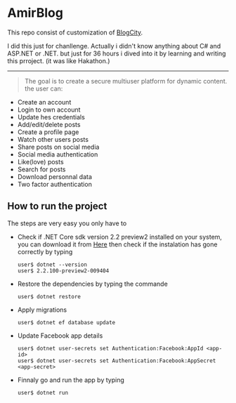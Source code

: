 # AmirBlog

This repo consist of customization of [BlogCity](https://github.com/Amine-Smahi/BlogCity).

I did this just for chanllenge. Actually i didn't know anything about C# and ASP.NET or .NET. but just for 36 hours i dived into it by learning and writing this prroject. (it was like Hakathon.)


---

> The goal is to create a secure multiuser platform for dynamic content. the user can:

- Create an account
- Login to own account
- Update hes credentials
- Add/edit/delete posts
- Create a profile page
- Watch other users posts
- Share posts on social media
- Social media authentication
- Like(love) posts
- Search for posts
- Download personnal data
- Two factor authentication

## How to run the project
The steps are very easy you only have to
* Check if .NET Core sdk version 2.2 preview2 installed on your system, you can download it from [Here](https://www.microsoft.com/net/download/dotnet-core/2.2) then check if the instalation has gone correctly by typing
      
      user$ dotnet --version
      user$ 2.2.100-preview2-009404
* Restore the dependencies by typing the commande
  
      user$ dotnet restore
* Apply migrations

      user$ dotnet ef database update
* Update Facebook app details

      user$ dotnet user-secrets set Authentication:Facebook:AppId <app-id>
      user$ dotnet user-secrets set Authentication:Facebook:AppSecret <app-secret>

* Finnaly go and run the app by typing

      user$ dotnet run